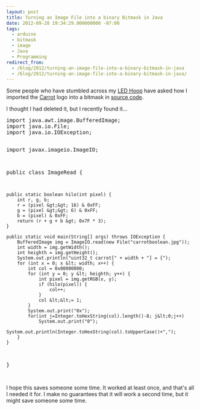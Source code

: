 ```yaml
---
layout: post
title: Turning an Image File into a binary Bitmask in Java
date: 2012-09-28 19:34:29.000000000 -07:00
tags:
  - arduino
  - bitmask
  - image
  - Java
  - Programming
redirect_from:
  - /blog/2012/turning-an-image-file-into-a-binary-bitmask-in-java
  - /blog/2012/turning-an-image-file-into-a-binary-bitmask-in-java/
---
```


<p>Some people who have stumbled across my <a href="http://www.philihp.com/blog/2011/diy-led-hula-hoop/">LED Hoop</a> have asked how I imported the <a href="http://carrotcreative.com">Carrot</a> logo into a bitmask in <a href="https://github.com/philihp/Jubilee/blob/master/carrot.h">source code</a>.</p>
<p>I thought I had deleted it, but I recently found it...</p>
<pre lang="java">
import java.awt.image.BufferedImage;
import java.io.File;
import java.io.IOException;

import javax.imageio.ImageIO;

public class ImageRead {

    public static boolean hilo(int pixel) {
    	int r, g, b;
    	r = (pixel &gt;&gt; 16) & 0xFF;
    	g = (pixel &gt;&gt; 6) & 0xFF;
    	b = (pixel) & 0xFF;
    	return (r + g + b &gt; 0x7F * 3);
    }

    public static void main(String[] args) throws IOException {
    	BufferedImage img = ImageIO.read(new File("carrotboolean.jpg"));
    	int width = img.getWidth();
    	int heighth = img.getHeight();
    	System.out.println("uint32_t carrot[" + width + "] = {");
    	for (int x = 0; x &lt; width; x++) {
    		int col = 0x00000000;
    		for (int y = 0; y &lt; heighth; y++) {
    			int pixel = img.getRGB(x, y);
    			if (hilo(pixel)) {
    				col++;
    			}
    			col &lt;&lt;= 1;
    		}
    		System.out.print("0x");
    		for(int j=Integer.toHexString(col).length()-8; j&lt;0;j++)
    			System.out.print("0");
    		System.out.println(Integer.toHexString(col).toUpperCase()+",");
    	}
    }

}

</pre>
<p>I hope this saves someone some time. It worked at least once, and that's all I needed it for. I make no guarantees that it will work a second time, but it might save someone some time.</p>
